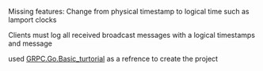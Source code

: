 

Missing features:
Change from physical timestamp to logical time such as lamport clocks

Clients must log all received broadcast messages with a logical timestamps and message




used [GRPC.Go.Basic_turtorial](https://grpc.io/docs/languages/go/basics/) as a refrence to create the project
